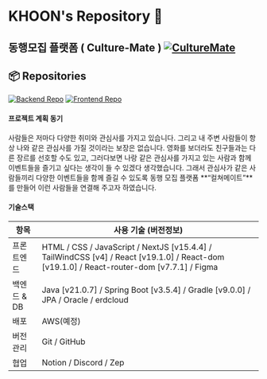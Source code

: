 # KHOON's Repository 👋

## 동행모집 플랫폼 ( Culture-Mate )  [![CultureMate](https://img.shields.io/badge/Organization-CultureM8-blue?style=for-the-badge&logo=github)](https://github.com/CultureM8)
## 📦 Repositories
[![Backend Repo](https://github-readme-stats.vercel.app/api/pin/?username=CultureM8&repo=culture-mate-BACK&theme=default)](https://github.com/CultureM8/culture-mate-BACK)
[![Frontend Repo](https://github-readme-stats.vercel.app/api/pin/?username=CultureM8&repo=culture-mate-FRONT&theme=default)](https://github.com/CultureM8/culture-mate-FRONT)


#### 프로젝트 계획 동기
사람들은 저마다 다양한 취미와 관심사를 가지고 있습니다. 그리고 내 주변 사람들이 항상 나와 같은 관심사를 가질 것이라는 보장은 없습니다. 영화를 보더라도 친구들과는 다른 장르를 선호할 수도 있고, 그러다보면 나랑 같은 관심사를 가지고 있는 사람과 함께 이벤트들을 즐기고 싶다는 생각이 들 수 있겠다 생각했습니다.
그래서 관심사가 같은 사람들끼리 다양한 이벤트들을 함께 즐길 수 있도록 동행 모집 플랫폼 **“컬쳐메이트”**를 만들어 이런 사람들을 연결해 주고자 하였습니다.

#### 기술스택
| **항목** | **사용 기술 (버전정보)** |
| --- | --- |
| 프론트엔드 | <div>HTML / CSS / JavaScript / NextJS [v15.4.4] / TailWindCSS [v4] / React [v19.1.0] / React-dom [v19.1.0] / React-router-dom [v7.7.1] / Figma </div>|
| 백엔드 & DB | Java [v21.0.7] / Spring Boot [v3.5.4] / Gradle [v9.0.0] / JPA / Oracle / erdcloud |
| 배포 | AWS(예정) |
| 버전 관리 | Git / GitHub |
| 협업 | Notion / Discord / Zep |
